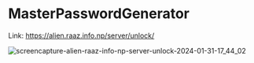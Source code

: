 # MasterPasswordGenerator
Link: https://alien.raaz.info.np/server/unlock/


![screencapture-alien-raaz-info-np-server-unlock-2024-01-31-17_44_02](https://github.com/HackerajOfficial/MasterPasswordGenerator/assets/46445015/cf00e210-ebc3-40a5-b279-cf8570602478)
